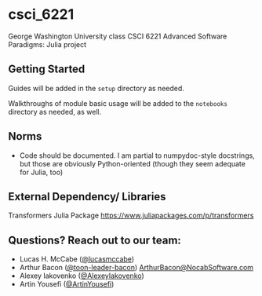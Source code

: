 # csci_6221
George Washington University class CSCI 6221 Advanced Software Paradigms: Julia project

## Getting Started

Guides will be added in the `setup` directory as needed.

Walkthroughs of module basic usage will be added to the `notebooks` directory as needed, as well.

## Norms

- Code should be documented. I am partial to numpydoc-style docstrings, but those are obviously Python-oriented (though they seem adequate for Julia, too)

## External Dependency/ Libraries

Transformers Julia Package
https://www.juliapackages.com/p/transformers

## Questions? Reach out to our team:
- Lucas H. McCabe ([@lucasmccabe](https://github.com/lucasmccabe))
- Arthur Bacon ([@toon-leader-bacon](https://github.com/toon-leader-bacon)) ArthurBacon@NocabSoftware.com
- Alexey Iakovenko ([@AlexeyIakovenko](https://github.com/AlexeyIakovenko))
- Artin Yousefi ([@ArtinYousefi](https://github.com/ArtinYousefi))
